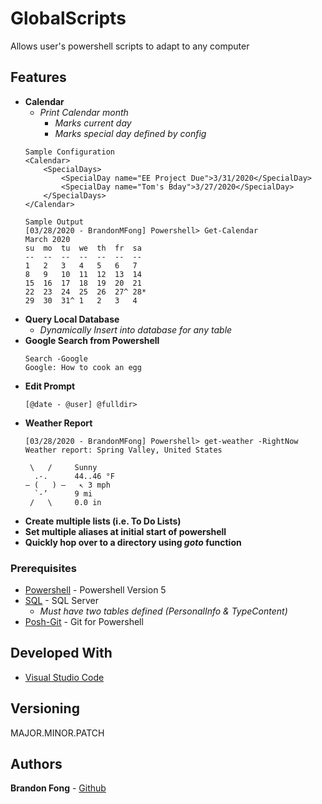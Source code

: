 # GlobalScripts

Allows user's powershell scripts to adapt to any computer

## Features 

* **Calendar**
    * *Print Calendar month*
        * *Marks current day*
        * *Marks special day defined by config*
    ```
    Sample Configuration
    <Calendar>
        <SpecialDays>
            <SpecialDay name="EE Project Due">3/31/2020</SpecialDay>
            <SpecialDay name="Tom's Bday">3/27/2020</SpecialDay>
        </SpecialDays>
    </Calendar>

    Sample Output
    [03/28/2020 - BrandonMFong] Powershell> Get-Calendar
    March 2020
    su  mo  tu  we  th  fr  sa
    --  --  --  --  --  --  --
    1   2   3   4   5   6   7
    8   9   10  11  12  13  14
    15  16  17  18  19  20  21
    22  23  24  25  26  27^ 28*
    29  30  31^ 1   2   3   4
    ```
* **Query Local Database**
    * *Dynamically Insert into database for any table*
* **Google Search from Powershell**
    ```
    Search -Google
    Google: How to cook an egg
    ```
* **Edit Prompt**
    ```
    [@date - @user] @fulldir>
    ```
* **Weather Report**
    ```
    [03/28/2020 - BrandonMFong] Powershell> get-weather -RightNow  
    Weather report: Spring Valley, United States

     \   /     Sunny
      .-.      44..46 °F
   ― (   ) ―   ↖ 3 mph
      `-’      9 mi
     /   \     0.0 in

    ```
* **Create multiple lists (i.e. To Do Lists)**
* **Set multiple aliases at initial start of powershell**
* **Quickly hop over to a directory using *goto* function**

### Prerequisites

* [Powershell](https://docs.microsoft.com/en-us/powershell/scripting/overview?view=powershell-7) - Powershell Version 5
* [SQL](https://docs.microsoft.com/en-us/sql/ssms/download-sql-server-management-studio-ssms?view=sql-server-ver15) - SQL Server
    * *Must have two tables defined (PersonalInfo & TypeContent)*
* [Posh-Git](https://github.com/dahlbyk/posh-git) - Git for Powershell

## Developed With

* [Visual Studio Code](https://code.visualstudio.com/)

## Versioning

MAJOR.MINOR.PATCH

## Authors

**Brandon Fong** - [Github](https://github.com/BrandonMFong)

